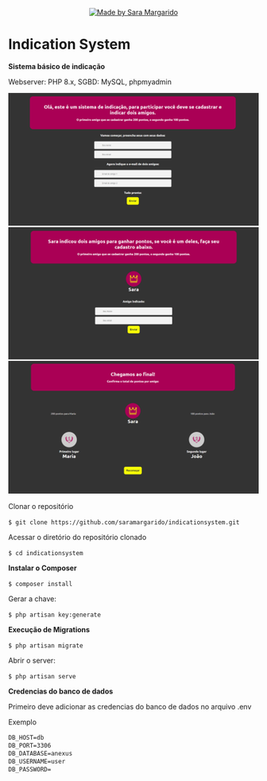 <p align="center">

  <a href="https://www.linkedin.com/in/saramargarido/">
    <img alt="Made by Sara Margarido" src="https://img.shields.io/badge/Made%20by-Sara%20Margarido-%23cd505e">
  </a>

</p>

# Indication System
**Sistema básico de indicação**

Webserver: PHP 8.x, SGBD: MySQL, phpmyadmin

![](images/001.png)
![](images/002.png)
![](images/003.png)

Clonar o repositório

`$ git clone https://github.com/saramargarido/indicationsystem.git`

Acessar o diretório do repositório clonado

`$ cd indicationsystem`

**Instalar o Composer**

`$ composer install`

Gerar a chave:

`$ php artisan key:generate`

**Execução de Migrations**

`$ php artisan migrate`

Abrir o server:

`$ php artisan serve`

**Credencias do banco de dados**

Primeiro deve adicionar as credencias do banco de dados no arquivo .env

Exemplo

```
DB_HOST=db
DB_PORT=3306
DB_DATABASE=anexus
DB_USERNAME=user
DB_PASSWORD=
```



